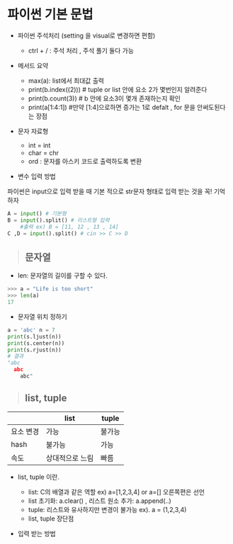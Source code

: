 # 파이썬 기본 문법

- 파이썬 주석처리 (setting 을 visual로 변경하면 편함)
  - ctrl + / : 주석 처리 , 주석 풀기 둘다 가능

- 메서드 요약
  - max(a): list에서 최대값 출력
  - print(b.index((2)))  # tuple or list 안에 요소 2가 몇번인지 알려준다
  - print(b.count(3))  # b 안에 요소3이 몇개 존재하는지 확인
  - print(a[1:4:1])    #만약 [1:4]으로하면 증가는 1로 defalt , for 문을 안써도된다는 장점

- 문자 자료형
  - int = int
  - char = chr 
  - ord : 문자를 아스키 코드로 출력하도록 변환

- 변수 입력 방법

파이썬은 input으로 입력 받을 때 기본 적으로 str문자 형태로 입력 받는 것을 꼭! 기억하자
```py
A = input() # 기본형
B = input().split() # 리스트형 입력
    #출력 ex) B = [11, 12 , 13 , 14]
C ,D = input().split() # cin >> C >> D 

```

> ## 문자열 

- len: 문자열의 길이를 구할 수 있다.
```py
>>> a = "Life is too short"
>>> len(a)
17
```

- 문자열 위치 정하기
```py
a = 'abc' n = 7  
print(s.ljust(n))
print(s.center(n))
print(s.rjust(n))
# 결과
"abc    
  abc  
    abc"
```

> ## list, tuple 

||list|tuple|
|---|---|---|
|요소 변경|가능 |불가능|
|hash|불가능|가능|
|속도|상대적으로 느림 |빠름|

- list, tuple 이란.
  - list: C의 배열과 같은 역할  ex) a=[1,2,3,4] or a=[]  오른쪽편은 선언   
  - list 초기화: a.clear() , 리스트 원소 추가: a.append(..)
  - tuple: 리스트와 유사하지만 변경이 불가능  ex). a = (1,2,3,4)
  - list, tuple 장단점

- 입력 받는 방법